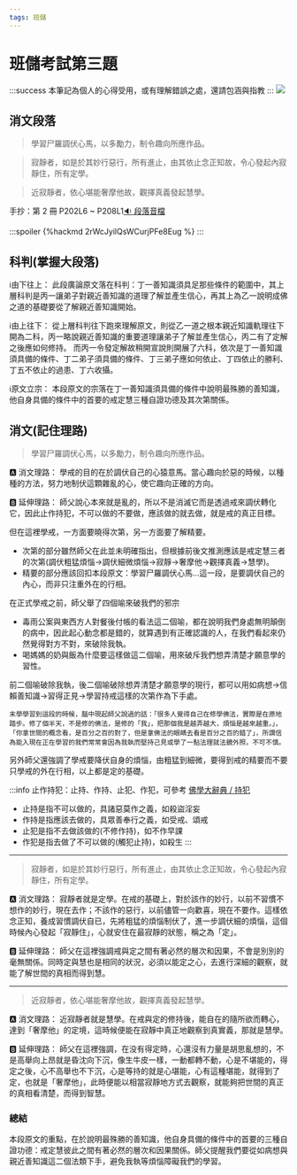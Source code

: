 ```yaml
---
tags: 班儲
---
```


# 班儲考試第三題

:::success
本筆記為個人的心得受用，或有理解錯誤之處，還請包涵與指教
:::
![](https://i.imgur.com/RZYIqus.png)

## 消文段落
> 學習尸羅調伏心馬，以多勵力，制令趣向所應作品。

> 寂靜者，如是於其妙行惡行，所有進止，由其依止念正知故，令心發起內寂靜住，所有定學。

> 近寂靜者，依心堪能奢摩他故，觀擇真義發起慧學。

手抄：第 2 冊 P202L6 ~ P208L1[:sound: 段落音檔](https://lamrim.xyz/player/gPlayer.html?&tch=gl1&af1=14b&st1=268&et1=865)

:::spoiler
{%hackmd 2rWcJyilQsWCurjPFe8Eug %}
:::

## 科判(掌握大段落)
:information_source:由下往上：
此段廣論原文落在科判：丁一善知識須具足那些條件的範圍中，其上層科判是丙一讓弟子對親近善知識的道理了解並產生信心，再其上為乙一說明成佛之道的基礎要從了解親近善知識開始。

:information_source:由上往下：
從上層科判往下跑來理解原文，則從乙一道之根本親近知識軌理往下開為二科，丙一略說親近善知識的重要道理讓弟子了解並產生信心，丙二有了定解之後應如何修持。
而丙一令發定解故稍開宣說則開展了六科，依次是丁一善知識須具備的條件、丁二弟子須具備的條件、丁三弟子應如何依止、丁四依止的勝利、丁五不依止的過患、丁六收攝。

:information_source:原文立宗：
本段原文的宗落在丁一善知識須具備的條件中說明最殊勝的善知識，他自身具備的條件中的首要的戒定慧三種自證功德及其次第關係。

## 消文(記住理路)
> 學習尸羅調伏心馬，以多勵力，制令趣向所應作品。

:a: 消文理路：
學戒的目的在於調伏自己的心猿意馬。當心趣向於惡的時候，以種種的方法，努力地制伏這顆雜亂的心，使它趣向正確的方向。

:b: 延伸理路：
師父說心本來就是亂的，所以不是消滅它而是透過戒來調伏轉化它，因此止作持犯，不可以做的不要做，應該做的就去做，就是戒的真正目標。

但在這裡學戒，一方面要曉得次第，另一方面要了解精要。
- 次第的部分雖然師父在此並未明確指出，但根據前後文推測應該是戒定慧三者的次第(調伏粗猛煩惱->調伏細微煩惱->寂靜->奢摩他->觀擇真義->慧學)。
- 精要的部分應該回扣本段原文：學習尸羅調伏心馬...這一段，是要調伏自己的內心，而非只注重外在的行相。

在正式學戒之前，師父舉了四個喻來破我們的邪宗
- 毒雨公案與東西方人對餐後付帳的看法這二個喻，都在說明我們身處無明顛倒的病中，因此起心動念都是錯的，就算遇到有正確認識的人，在我們看起來仍然覺得對方不對，來破除我執。
- 喝媽媽的奶與飯為什麼要這樣做這二個喻，用來破斥我們想弄清楚才願意學的習性。

前二個喻破除我執，後二個喻破除想弄清楚才願意學的現行，都可以用如病想->信賴善知識->習得正見->學習持戒這樣的次第作為下手處。

```末學學習到這段的時候，腦中現起師父說過的話：「很多人覺得自己在修學佛法，實際是在原地踏步。修了個半天，不是修的佛法，是修的「我」，把那個我是越弄越大，煩惱是越來越重。」，「你拿世間的概念看，是百分之百的對了，但是拿佛法的眼睛去看是百分之百的錯了」，所謂信為能入現在正在學習的我們常常會因為我執而堅持己見或學了一點法理就法鏡外照，不可不慎。```

另外師父還強調了學戒要降伏自身的煩惱，由粗猛到細微，要得到戒的精要而不要只學戒的外在行相，以上都是定的基礎。

:::info
止作持犯：止持、作持、止犯、作犯，可參考 [佛學大辭典 / 持犯](https://zh.m.wikisource.org/zh-hant/%E4%BD%9B%E5%AD%B8%E5%A4%A7%E8%BE%AD%E5%85%B8/%E6%8C%81%E7%8A%AF)
- 止持是指不可以做的，具諸惡莫作之義，如殺盜淫妄
- 作持是指應該去做的，具眾善奉行之義，如受戒、頌戒
- 止犯是指不去做該做的(不修作持)，如不作早課
- 作犯是指去做了不可以做的(觸犯止持)，如殺生
:::

---

> 寂靜者，如是於其妙行惡行，所有進止，由其依止念正知故，令心發起內寂靜住，所有定學。

:a: 消文理路：
寂靜者就是定學。在戒的基礎上，對於該作的妙行，以前不習慣不想作的妙行，現在去作；不該作的惡行，以前儘管一向歡喜，現在不要作。這樣依念正知，養成習慣調伏自已，先將粗猛的煩惱制伏了，進一步調伏細的煩惱，這個時候內心發起「寂靜住」，心就安住在最寂靜的狀態，稱之為「定」。

:b: 延伸理路：
師父在這裡強調戒與定之間有著必然的層次和因果，不會是別別的毫無關係。同時定與慧也是相同的狀況，必須以能定之心，去進行深細的觀察，就能了解世間的真相而得到慧。

---

> 近寂靜者，依心堪能奢摩他故，觀擇真義發起慧學。

:a: 消文理路：
近寂靜者就是慧學。在戒與定的修持後，能自在的隨所欲而轉心，達到「奢摩他」的定境，這時候便能在寂靜中真正地觀察到真實義，那就是慧學。

:b: 延伸理路：
師父在這裡強調，在没有得定時，心還沒有力量是胡思亂想的，不是高舉向上昂就是昏沈向下沉，像生牛皮一樣，一動都轉不動，心是不堪能的，得定之後，心不高舉也不下沉，心是等持的就是心堪能，心有這種堪能，就得到了定，也就是「奢摩他」，此時便能以相當寂靜地方式去觀察，就能夠把世間的真正的真相看清楚，而得到智慧。

### 總結
本段原文的重點，在於說明最殊勝的善知識，他自身具備的條件中的首要的三種自證功德：戒定慧彼此之間有著必然的層次和因果關係。師父提醒我們要從如病想與親近善知識這二個法類下手，避免我執等煩惱障礙我們的學習。
